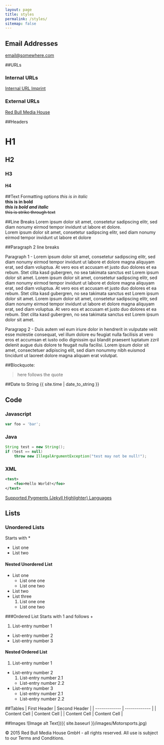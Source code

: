```yaml
---
layout: page
title: styles
permalink: /styles/
sitemap: false
---
```


## Email Addresses
[email@somewhere.com](email@somewhere.com)

##URLs
### Internal URLs
[Internal URL Imprint](/imprint)
### External URLs
<a href="http://www.redbullmediahouse.com" target="_blank">Red Bull Media House</a>

##Headers
# H1
## H2
### H3
#### H4

##Text Formatting options
*this is in italic*<br/>
**this is in bold**<br/>
***this is bold and italic***<br/>
<s>this is strike through text</s>

##Line Breaks
Lorem ipsum dolor sit amet, consetetur sadipscing elitr, sed diam nonumy eirmod tempor invidunt ut labore et dolore.<br/>
Lorem ipsum dolor sit amet, consetetur sadipscing elitr, sed diam nonumy eirmod tempor invidunt ut labore et dolore

##Paragraph 2 line breaks

Paragraph 1 - Lorem ipsum dolor sit amet, consetetur sadipscing elitr, sed diam nonumy eirmod tempor invidunt ut labore et dolore magna aliquyam erat, sed diam voluptua. At vero eos et accusam et justo duo dolores et ea rebum. Stet clita kasd gubergren, no sea takimata sanctus est Lorem ipsum dolor sit amet. Lorem ipsum dolor sit amet, consetetur sadipscing elitr, sed diam nonumy eirmod tempor invidunt ut labore et dolore magna aliquyam erat, sed diam voluptua. At vero eos et accusam et justo duo dolores et ea rebum. Stet clita kasd gubergren, no sea takimata sanctus est Lorem ipsum dolor sit amet. Lorem ipsum dolor sit amet, consetetur sadipscing elitr, sed diam nonumy eirmod tempor invidunt ut labore et dolore magna aliquyam erat, sed diam voluptua. At vero eos et accusam et justo duo dolores et ea rebum. Stet clita kasd gubergren, no sea takimata sanctus est Lorem ipsum dolor sit amet.

Paragrapg 2 - Duis autem vel eum iriure dolor in hendrerit in vulputate velit esse molestie consequat, vel illum dolore eu feugiat nulla facilisis at vero eros et accumsan et iusto odio dignissim qui blandit praesent luptatum zzril delenit augue duis dolore te feugait nulla facilisi. Lorem ipsum dolor sit amet, consectetuer adipiscing elit, sed diam nonummy nibh euismod tincidunt ut laoreet dolore magna aliquam erat volutpat.

##Blockquote:
> here follows the quote

##Date to String
{{ site.time | date_to_string }}

## Code
### Javascript
```javascript
var foo = 'bar';
```

### Java
```java
String test = new String();
if (test == null)
    throw new IllegalArgumentException("test may not be null!");
```

### XML
```xml
<test>
    <foo>Hello World!</foo>
</test>
```

<a href="http://pygments.org/languages/" target="_blank">Supported Pygments (Jekyll Highlighter) Languages</a>

## Lists
### Unordered Lists
Starts with *

* List one
* List two

#### Nested Unordered List
* List one
    * List one one
    * List one two
* List two
* List three
    1. List one one
    + List one two


###Ordered List
Starts with 1 and follows +

1. List-entry number 1
+ List-entry number 2
+ List-entry number 3

#### Nested Ordered List
1. List-entry number 1
+ List-entry number 2
    1. List-entry number 2.1
    + List-entry number 2.2
+ List-entry number 3
    * List-entry number 2.1
    * List-entry number 2.2

##Tables
| First Header  | Second Header |
| ------------- | ------------- |
| Content Cell  | Content Cell  |
| Content Cell  | Content Cell  |

##Images
![Image alt Text]({{ site.baseurl }}/images/Motorsports.jpg)





© 2015 Red Bull Media House GmbH - all rights reserved. All use is subject to our Terms and Conditions.

